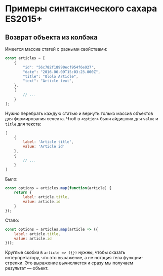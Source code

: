 # Примеры синтаксического сахара ES2015+
## Возврат объекта из колбэка
Имеется массив статей с разными свойствами:

```js
const articles = [
    {
        "id": "56c782f18990ecf954f6e027",
        "date": "2016-06-09T15:03:23.000Z",
        "title": "Ololo Article",
        "text": "Article text", 
    },
    {
        // ...
    }
];
```

Нужно перебрать каждую статью и вернуть только массив объектов для формирования селекта. Чтоб в `<option>` были айдишник для `value` и `title` для текста:

```js
[
    {
        label: 'Article title',
        value: 'Article id'
    },
    {
        // ...
    }
]
```

Было:

```js
const options = articles.map(function(article) {
    return {
        label: article.title,
        value: article.id
    }
});
```

Стало:

```js
const options = articles.map(article => ({
    label: article.title,
    value: article.id
}));
```

Круглые скобки в `article => ({})` нужны, чтобы сказать интерпретатору, что это выражение, а не нотация тела функции-стрелки. Это выражение вычисляется и сразу мы получаем результат — объект.